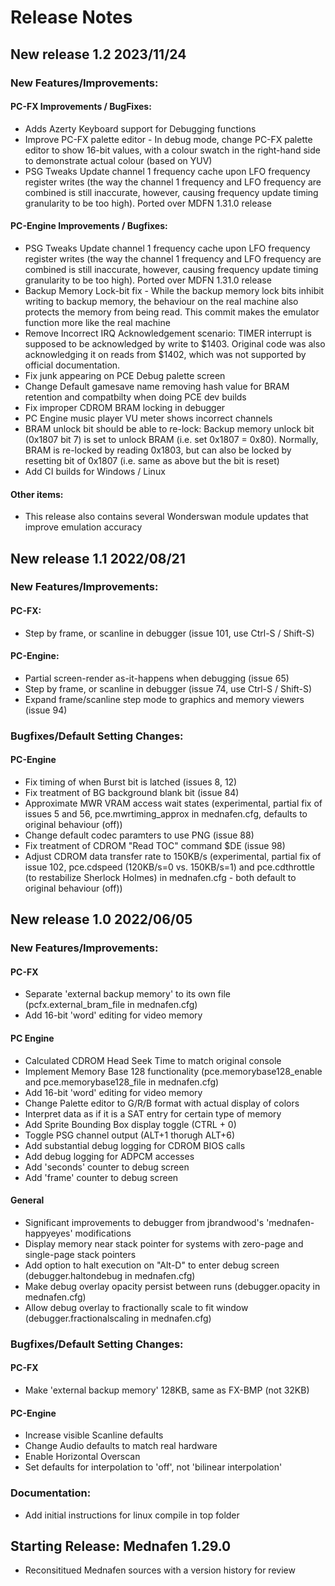 # Release Notes

## New release 1.2 2023/11/24

### New Features/Improvements:

#### PC-FX Improvements / BugFixes: 
 - Adds Azerty Keyboard support for Debugging functions
 - Improve PC-FX palette editor - In debug mode, change PC-FX palette editor to show 16-bit values, with a colour swatch in the right-hand side to demonstrate actual colour (based on YUV)
 - PSG Tweaks Update channel 1 frequency cache upon LFO frequency register writes (the way the channel 1 frequency and LFO frequency are combined is still inaccurate, however, causing frequency update timing granularity to be too high). Ported over MDFN 1.31.0 release

#### PC-Engine Improvements / Bugfixes:
- PSG Tweaks Update channel 1 frequency cache upon LFO frequency register writes (the way the channel 1 frequency and LFO frequency are combined is still inaccurate, however, causing frequency update timing granularity to be too high). Ported over MDFN 1.31.0 release
- Backup Memory Lock-bit fix - While the backup memory lock bits inhibit writing to backup memory, the behaviour on the real machine also protects the memory from being read. This commit makes the emulator function more like the real machine
- Remove Incorrect IRQ Acknowledgement scenario: TIMER interrupt is supposed to be acknowledged by write to $1403.  Original code was also acknowledging it on reads from $1402, which was not supported by official documentation.
- Fix junk appearing on PCE Debug palette screen 
- Change Default gamesave name removing hash value for BRAM retention and compatbilty when doing PCE dev builds
- Fix improper CDROM BRAM locking in debugger
- PC Engine music player VU meter shows incorrect channels
- BRAM unlock bit should be able to re-lock: Backup memory unlock bit (0x1807 bit 7) is set to unlock BRAM (i.e. set 0x1807 = 0x80). Normally, BRAM is re-locked by reading 0x1803, but can also be locked by resetting bit of 0x1807 (i.e. same as above but the bit is reset)
- Add CI builds for Windows / Linux
  
#### Other items:
 - This release also contains several Wonderswan module updates that improve emulation accuracy

## New release 1.1 2022/08/21

### New Features/Improvements:

#### PC-FX:
 - Step by frame, or scanline in debugger (issue 101, use Ctrl-S / Shift-S)

#### PC-Engine:
 - Partial screen-render as-it-happens when debugging (issue 65)
 - Step by frame, or scanline in debugger (issue 74, use Ctrl-S / Shift-S)
 - Expand frame/scanline step mode to graphics and memory viewers (issue 94)

### Bugfixes/Default Setting Changes:

#### PC-Engine
 - Fix timing of when Burst bit is latched (issues 8, 12)
 - Fix treatment of BG background blank bit (issue 84)
 - Approximate MWR VRAM access wait states (experimental, partial fix of issues 5 and 56,
pce.mwrtiming_approx in mednafen.cfg, defaults to original behaviour (off))
 - Change default codec paramters to use PNG (issue 88)
 - Fix treatment of CDROM "Read TOC" command $DE (issue 98) 
 - Adjust CDROM data transfer rate to 150KB/s (experimental, partial fix of issue 102,
pce.cdspeed (120KB/s=0 vs. 150KB/s=1) and pce.cdthrottle (to restabilize Sherlock Holmes) in
mednafen.cfg - both default to original behaviour (off))


## New release 1.0 2022/06/05

### New Features/Improvements:

#### PC-FX
 - Separate 'external backup memory' to its own file (pcfx.external_bram_file in mednafen.cfg)
 - Add 16-bit 'word' editing for video memory

#### PC Engine
 - Calculated CDROM Head Seek Time to match original console
 - Implement Memory Base 128 functionality (pce.memorybase128_enable and pce.memorybase128_file in mednafen.cfg)
 - Add 16-bit 'word' editing for video memory
 - Change Palette editor to G/R/B format with actual display of colors
 - Interpret data as if it is a SAT entry for certain type of memory
 - Add Sprite Bounding Box display toggle (CTRL + 0)
 - Toggle PSG channel output (ALT+1 thorugh ALT+6)
 - Add substantial debug logging for CDROM BIOS calls
 - Add debug logging for ADPCM accesses
 - Add 'seconds' counter to debug screen
 - Add 'frame' counter to debug screen

#### General
 - Significant improvements to debugger from jbrandwood's 'mednafen-happyeyes' modifications
 - Display memory near stack pointer for systems with zero-page and single-page stack pointers
 - Add option to halt execution on "Alt-D" to enter debug screen (debugger.haltondebug in mednafen.cfg)
 - Make debug overlay opacity persist between runs (debugger.opacity in mednafen.cfg)
 - Allow debug overlay to fractionally scale to fit window (debugger.fractionalscaling in mednafen.cfg)

### Bugfixes/Default Setting Changes:

#### PC-FX
 - Make 'external backup memory' 128KB, same as FX-BMP (not 32KB)

#### PC-Engine
 - Increase visible Scanline defaults
 - Change Audio defaults to match real hardware
 - Enable Horizontal Overscan
 - Set defaults for interpolation to 'off', not 'bilinear interpolation'

### Documentation:
 - Add initial instructions for linux compile in top folder

## Starting Release: Mednafen 1.29.0

 - Reconsititued Mednafen sources with a version history for review
